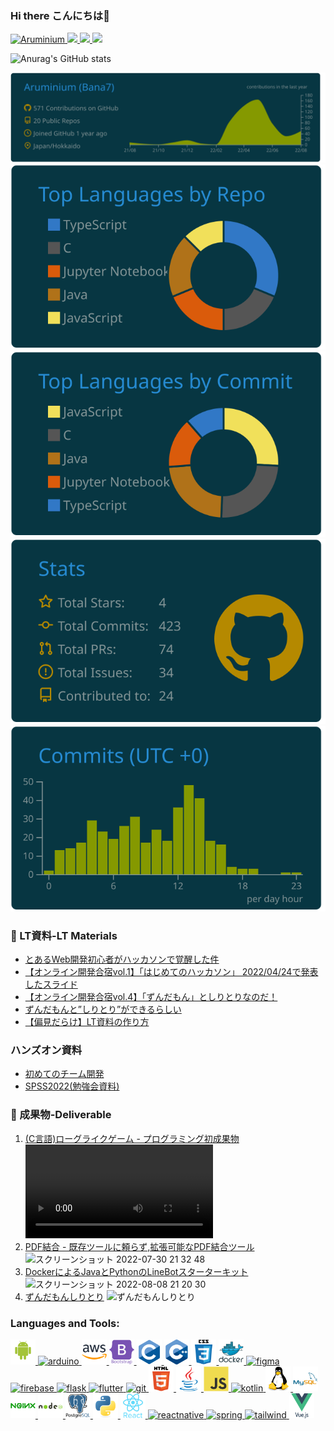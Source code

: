 ### Hi there こんにちは👋

<p align="left"> 
  <a href="https://github.com/Aruminium/Aruminium">
    <img src="https://komarev.com/ghpvc/?username=Aruminium" alt="Aruminium" />
  </a>
  <a href="http://twitter.com/Aruminium_Bana7">
    <img height="20" src="https://img.shields.io/twitter/follow/Aruminium_Bana7?label=Twitter&logo=twitter&style=flat" />
  </a>
  <a href="https://github.com/Aruminium">
    <img height="20" src="https://img.shields.io/github/followers/Aruminium?label=follow&logo=github&style=flat" />
  </a>
  <//qiita.com/Bana7>
    <img height="20" src="https://qiita-badge.apiapi.app/s/Bana7/contributions.svg" />
  </a>
</p>

![Anurag's GitHub stats](https://github-readme-stats.vercel.app/api?username=Aruminium&show_icons=true&theme=solarized-dark)

[![](https://raw.githubusercontent.com/Aruminium/Aruminium/main/profile-summary-card-output/solarized_dark/0-profile-details.svg)](https://github.com/vn7n24fzkq/github-profile-summary-cards)
[![](https://raw.githubusercontent.com/Aruminium/Aruminium/main/profile-summary-card-output/solarized_dark/1-repos-per-language.svg)](https://github.com/vn7n24fzkq/github-profile-summary-cards) [![](https://raw.githubusercontent.com/Aruminium/Aruminium/main/profile-summary-card-output/solarized_dark/2-most-commit-language.svg)](https://github.com/vn7n24fzkq/github-profile-summary-cards)
[![](https://raw.githubusercontent.com/Aruminium/Aruminium/main/profile-summary-card-output/solarized_dark/3-stats.svg)](https://github.com/vn7n24fzkq/github-profile-summary-cards) [![](https://raw.githubusercontent.com/Aruminium/Aruminium/main/profile-summary-card-output/solarized_dark/4-productive-time.svg)](https://github.com/vn7n24fzkq/github-profile-summary-cards)

### 📄 LT資料-LT Materials
<ul>
  <li><a href="https://speakerdeck.com/aruminium/toaruwebkai-fa-chu-xin-zhe-gahatukasondejue-xing-sitajian" rel="noopener noreferrer" target="_blank">とあるWeb開発初心者がハッカソンで覚醒した件</a></li>
  <li><a href="https://speakerdeck.com/aruminium/hazimetefalsehatukasonfa-biao-suraido?slide=13" rel="noopener noreferrer" target="_blank">【オンライン開発合宿vol.1】「はじめてのハッカソン」
2022/04/24で発表したスライド</a></li>
  <li><a href="https://docs.google.com/presentation/d/1jdkZTKZKxQ2fCQItuCU8SCTCZC8eKN3iwBKqfwlsJ2E/edit?usp=sharing" rel="noopener noreferrer" target="_blank">【オンライン開発合宿vol.4】「ずんだもん」としりとりなのだ！</li>
  <li><a href="https://docs.google.com/presentation/d/1ETWvDSZCc-S0Xaw2k9wx9jcZ4WAOnBbRwoMejAQxvsY/edit">ずんだもんと”しりとり”ができるらしい</a></li>
  <li><a href="https://docs.google.com/presentation/d/1m1VtzQ6ijiTSs1Zv8q9SaUjl5941Cpi1mAGnQM-DeO4/edit#slide=id.p">【偏見だらけ】LT資料の作り方</a></li>
</ul>

### ハンズオン資料
<ul>
  <li><a href="https://aruminium.github.io/codelab_Materials/#0" rel="noopener noreferrer" target="_blank">初めてのチーム開発</a></li>
  <li><a href="https://aruminium.github.io/SPSS2022/" rel="noopener noreferrer" target="_blank">SPSS2022(勉強会資料)</a></li>
</ul>

### 📘 成果物-Deliverable
<ol>
  <li>
    <div>
      <a href="https://github.com/Aruminium/TMToB" rel="noopener noreferrer" target="_blank">(C言語)ローグライクゲーム - プログラミング初成果物</a>
      <video src="https://user-images.githubusercontent.com/73931800/159124038-378053b8-fd02-47fe-9ad2-0f5bb71368b1.mp4">
    </div>
  </li>
  <li>
    <div>
      <a href="https://github.com/Aruminium/pdfConsolidation" rel="noopener noreferrer" target="_blank">PDF結合 - 既存ツールに頼らず,拡張可能なPDF結合ツール</a>
      <img width="1324" alt="スクリーンショット 2022-07-30 21 32 48" src="https://user-images.githubusercontent.com/73931800/181914469-b7945630-f657-42a7-baae-cc4a675557f5.png">
    </div>
  </li>
  <li>
    <div>
      <a href="https://github.com/Aruminium/Java_Python_Linbot_Starters_kit" rel="noopener noreferrer" target="_blank">DockerによるJavaとPythonのLineBotスターターキット</a>
      <img    alt="スクリーンショット 2022-08-08 21 20 30" src="https://user-images.githubusercontent.com/73931800/183416524-841a6afd-93d6-4d56-955e-363d76efe707.png">
    </div>
  </li>
  <li>
    <div>
      <a href="https://github.com/Aruminium/zundamon-siritori" rel="noopener noreferrer" target="_blank">ずんだもんしりとり</a>
      <img alt="ずんだもんしりとり" src="https://user-images.githubusercontent.com/73931800/189838994-83fc6396-efb8-43da-a5dc-354c4abfbfc4.png">
    </div>
  </li>
</ol>



<h3 align="left">Languages and Tools:</h3>
<p align="left"> <a href="https://developer.android.com" target="_blank" rel="noreferrer"> <img src="https://raw.githubusercontent.com/devicons/devicon/master/icons/android/android-original-wordmark.svg" alt="android" width="40" height="40"/> </a> <a href="https://www.arduino.cc/" target="_blank" rel="noreferrer"> <img src="https://cdn.worldvectorlogo.com/logos/arduino-1.svg" alt="arduino" width="40" height="40"/> </a> <a href="https://aws.amazon.com" target="_blank" rel="noreferrer"> <img src="https://raw.githubusercontent.com/devicons/devicon/master/icons/amazonwebservices/amazonwebservices-original-wordmark.svg" alt="aws" width="40" height="40"/> </a> <a href="https://getbootstrap.com" target="_blank" rel="noreferrer"> <img src="https://raw.githubusercontent.com/devicons/devicon/master/icons/bootstrap/bootstrap-plain-wordmark.svg" alt="bootstrap" width="40" height="40"/> </a> <a href="https://www.cprogramming.com/" target="_blank" rel="noreferrer"> <img src="https://raw.githubusercontent.com/devicons/devicon/master/icons/c/c-original.svg" alt="c" width="40" height="40"/> </a> <a href="https://www.w3schools.com/cpp/" target="_blank" rel="noreferrer"> <img src="https://raw.githubusercontent.com/devicons/devicon/master/icons/cplusplus/cplusplus-original.svg" alt="cplusplus" width="40" height="40"/> </a> <a href="https://www.w3schools.com/css/" target="_blank" rel="noreferrer"> <img src="https://raw.githubusercontent.com/devicons/devicon/master/icons/css3/css3-original-wordmark.svg" alt="css3" width="40" height="40"/> </a> <a href="https://www.docker.com/" target="_blank" rel="noreferrer"> <img src="https://raw.githubusercontent.com/devicons/devicon/master/icons/docker/docker-original-wordmark.svg" alt="docker" width="40" height="40"/> </a> <a href="https://www.figma.com/" target="_blank" rel="noreferrer"> <img src="https://www.vectorlogo.zone/logos/figma/figma-icon.svg" alt="figma" width="40" height="40"/> </a> <a href="https://firebase.google.com/" target="_blank" rel="noreferrer"> <img src="https://www.vectorlogo.zone/logos/firebase/firebase-icon.svg" alt="firebase" width="40" height="40"/> </a> <a href="https://flask.palletsprojects.com/" target="_blank" rel="noreferrer"> <img src="https://www.vectorlogo.zone/logos/pocoo_flask/pocoo_flask-icon.svg" alt="flask" width="40" height="40"/> </a> <a href="https://flutter.dev" target="_blank" rel="noreferrer"> <img src="https://www.vectorlogo.zone/logos/flutterio/flutterio-icon.svg" alt="flutter" width="40" height="40"/> </a> <a href="https://git-scm.com/" target="_blank" rel="noreferrer"> <img src="https://www.vectorlogo.zone/logos/git-scm/git-scm-icon.svg" alt="git" width="40" height="40"/> </a> <a href="https://www.w3.org/html/" target="_blank" rel="noreferrer"> <img src="https://raw.githubusercontent.com/devicons/devicon/master/icons/html5/html5-original-wordmark.svg" alt="html5" width="40" height="40"/> </a> <a href="https://www.java.com" target="_blank" rel="noreferrer"> <img src="https://raw.githubusercontent.com/devicons/devicon/master/icons/java/java-original.svg" alt="java" width="40" height="40"/> </a> <a href="https://developer.mozilla.org/en-US/docs/Web/JavaScript" target="_blank" rel="noreferrer"> <img src="https://raw.githubusercontent.com/devicons/devicon/master/icons/javascript/javascript-original.svg" alt="javascript" width="40" height="40"/> </a> <a href="https://kotlinlang.org" target="_blank" rel="noreferrer"> <img src="https://www.vectorlogo.zone/logos/kotlinlang/kotlinlang-icon.svg" alt="kotlin" width="40" height="40"/> </a> <a href="https://www.linux.org/" target="_blank" rel="noreferrer"> <img src="https://raw.githubusercontent.com/devicons/devicon/master/icons/linux/linux-original.svg" alt="linux" width="40" height="40"/> </a> <a href="https://www.mysql.com/" target="_blank" rel="noreferrer"> <img src="https://raw.githubusercontent.com/devicons/devicon/master/icons/mysql/mysql-original-wordmark.svg" alt="mysql" width="40" height="40"/> </a> <a href="https://www.nginx.com" target="_blank" rel="noreferrer"> <img src="https://raw.githubusercontent.com/devicons/devicon/master/icons/nginx/nginx-original.svg" alt="nginx" width="40" height="40"/> </a> <a href="https://nodejs.org" target="_blank" rel="noreferrer"> <img src="https://raw.githubusercontent.com/devicons/devicon/master/icons/nodejs/nodejs-original-wordmark.svg" alt="nodejs" width="40" height="40"/> </a> <a href="https://www.postgresql.org" target="_blank" rel="noreferrer"> <img src="https://raw.githubusercontent.com/devicons/devicon/master/icons/postgresql/postgresql-original-wordmark.svg" alt="postgresql" width="40" height="40"/> </a> <a href="https://www.python.org" target="_blank" rel="noreferrer"> <img src="https://raw.githubusercontent.com/devicons/devicon/master/icons/python/python-original.svg" alt="python" width="40" height="40"/> </a> <a href="https://reactjs.org/" target="_blank" rel="noreferrer"> <img src="https://raw.githubusercontent.com/devicons/devicon/master/icons/react/react-original-wordmark.svg" alt="react" width="40" height="40"/> </a> <a href="https://reactnative.dev/" target="_blank" rel="noreferrer"> <img src="https://reactnative.dev/img/header_logo.svg" alt="reactnative" width="40" height="40"/> </a> <a href="https://spring.io/" target="_blank" rel="noreferrer"> <img src="https://www.vectorlogo.zone/logos/springio/springio-icon.svg" alt="spring" width="40" height="40"/> </a> <a href="https://tailwindcss.com/" target="_blank" rel="noreferrer"> <img src="https://www.vectorlogo.zone/logos/tailwindcss/tailwindcss-icon.svg" alt="tailwind" width="40" height="40"/> </a> <a href="https://vuejs.org/" target="_blank" rel="noreferrer"> <img src="https://raw.githubusercontent.com/devicons/devicon/master/icons/vuejs/vuejs-original-wordmark.svg" alt="vuejs" width="40" height="40"/> </a> </p>

<!--
**Aruminium/Aruminium** is a ✨ _special_ ✨ repository because its `README.md` (this file) appears on your GitHub profile.

Here are some ideas to get you started:

📘 I’m currently working on ...
- 🌱 I’m currently learning ...
- 👯 I’m looking to collaborate on ...
- 🤔 I’m looking for help with ...
- 💬 Ask me about ...
- 📫 How to reach me: ...
- 😄 Pronouns: ...
- ⚡ Fun fact: ...
-->
